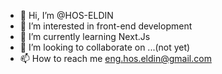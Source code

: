 - 👋 Hi, I’m @HOS-ELDIN
- 👀 I’m interested in front-end development
- 🌱 I’m currently learning Next.Js
- 💞️ I’m looking to collaborate on ...(not yet)
- 📫 How to reach me eng.hos.eldin@gmail.com
<!---
HOS-ELDIN/HOS-ELDIN is a ✨ special ✨ repository because its `README.md` (this file) appears on your GitHub profile.
You can click the Preview link to take a look at your changes.
--->
